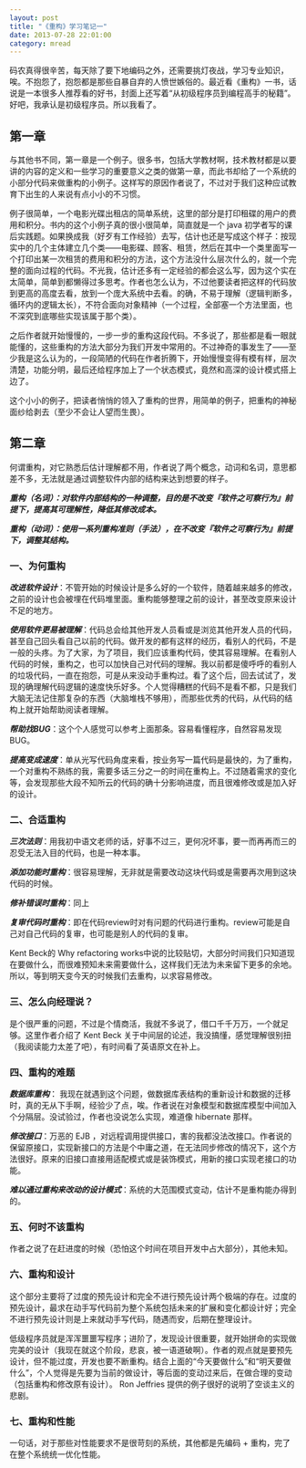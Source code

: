 ```yaml
---
layout: post
title: "《重构》学习笔记一"
date: 2013-07-28 22:01:00
category: mread
---
```


码农真得很辛苦，每天除了要下地编码之外，还需要挑灯夜战，学习专业知识，唉。不抱怨了，抱怨都是那些自暴自弃的人愤世嫉俗的。最近看《重构》一书，话说是一本很多人推荐看的好书，封面上还写着“从初级程序员到编程高手的秘籍”。好吧，我承认是初级程序员。所以我看了。

## 第一章
与其他书不同，第一章是一个例子。很多书，包括大学教材啊，技术教材都是以要讲的内容的定义和一些学习的重要意义之类的做第一章，而此书却给了一个系统的小部分代码来做重构的小例子。这样写的原因作者说了，不过对于我们这种应试教育下出生的人来说有点小小的不习惯。


例子很简单，一个电影光碟出租店的简单系统，这里的部分是打印租碟的用户的费用和积分。书内的这个小例子真的很小很简单，简直就是一个 java 初学者写的课后实践题。如果换成我（好歹有工作经验）去写，估计也还是写成这个样子：按现实中的几个主体建立几个类——电影碟、顾客、租赁，然后在其中一个类里面写一个打印出某一次租赁的费用和积分的方法，这个方法没什么层次什么的，就一个完整的面向过程的代码。不光我，估计还多有一定经验的都会这么写，因为这个实在太简单，简单到都懒得过多思考。作者也怎么认为，不过他要读者把这样的代码放到更高的高度去看，放到一个庞大系统中去看。的确，不易于理解（逻辑判断多，循环内的逻辑太长），不符合面向对象精神（一个过程，全部塞一个方法里面，也不深究到底哪些实现该属于那个类）。

之后作者就开始慢慢的，一步一步的重构这段代码。不多说了，那些都是看一眼就能懂的，这些重构的方法大部分为我们开发中常用的。不过神奇的事发生了——至少我是这么认为的，一段简陋的代码在作者折腾下，开始慢慢变得有模有样，层次清楚，功能分明，最后还给程序加上了一个状态模式，竟然和高深的设计模式搭上边了。

这个小小的例子，把读者悄悄的领入了重构的世界，用简单的例子，把重构的神秘面纱给剥去（至少不会让人望而生畏）。

## 第二章
何谓重构，对它熟悉后估计理解都不用，作者说了两个概念，动词和名词，意思都差不多，无法就是通过调整软件内部的结构来达到想要的样子。

***重构（名词）：对软件内部结构的一种调整，目的是不改变『软件之可察行为』前提下，提高其可理解性，降低其修改成本。***

***重构（动词）：使用一系列重构准则（手法），在不改变『软件之可察行为』前提下，调整其结构。***

### 一、为何重构

***改进软件设计***：不管开始的时候设计是多么好的一个软件，随着越来越多的修改，之前的设计也会被埋在代码堆里面。重构能够整理之前的设计，甚至改变原来设计不足的地方。

***使用软件更易被理解***：代码总会给其他开发人员看或是浏览其他开发人员的代码，甚至自己回头看自己以前的代码。做开发的都有这样的经历，看别人的代码，不是一般的头疼。为了大家，为了项目，我们应该重构代码，使其容易理解。在看别人代码的时候，重构之，也可以加快自己对代码的理解。我以前都是傻呼呼的看别人的垃圾代码，一直在抱怨，可是从来没动手重构过。看了这个后，回去试试了，发现的确理解代码逻辑的速度快乐好多。个人觉得糟糕的代码不是看不都，只是我们大脑无法记住那复杂的东西（大脑堆栈不够用），而那些优秀的代码，从代码的结构上就开始帮助阅读者理解。

***帮助找BUG***：这个个人感觉可以参考上面那条。容易看懂程序，自然容易发现 BUG。

***提高变成速度***：单从光写代码角度来看，按业务写一篇代码是最快的，为了重构，一个对重构不熟练的我，需要多话三分之一的时间在重构上。不过随着需求的变化等，会发现那些大段不知所云的代码的确十分影响进度，而且很难修改或是加入好的设计。

### 二、合适重构

***三次法则***：用我初中语文老师的话，好事不过三，更何况坏事，要一而再再而三的忍受无法入目的代码，也是一种本事。

***添加功能时重构***：很容易理解，无非就是需要改动这块代码或是需要再次用到这块代码的时候。

***修补错误时重构***：同上

***复审代码时重构***：即在代码review时对有问题的代码进行重构。review可能是自己对自己代码的复审，也可能是别人的代码的复审。

Kent Beck的 Why refactoring works中说的比较贴切，大部分时间我们只知道现在要做什么，而很难预知未来需要做什么，这样我们无法为未来留下更多的余地。所以，等到明天变今天的时候我们去重构，以求容易修改。 

### 三、怎么向经理说？
是个很严重的问题，不过是个情商活，我就不多说了，借口千千万万，一个就足够。这里作者介绍了 Kent Beck 关于中间层的论述，我没搞懂，感觉理解很别扭（我阅读能力太差了吧），有时间看了英语原文在补上。

### 四、重构的难题
***数据库重构***： 我现在就遇到这个问题，做数据库表结构的重新设计和数据的迁移时，真的无从下手啊，经验少了点，唉。作者说在对象模型和数据库模型中间加入个分隔层。没试验过，作者也没说怎么实现，难道像 hibernate 那样。

***修改接口***：万恶的 EJB ，对远程调用提供接口，害的我都没法改接口。作者说的保留原接口，实现新接口的方法是个中庸之道，在无法同步修改的情况下，这个方法很好。原来的旧接口直接用适配模式或是装饰模式，用新的接口实现老接口的功能。

***难以通过重构来改动的设计模式***：系统的大范围模式变动，估计不是重构能办得到的。

### 五、何时不该重构
作者之说了在赶进度的时候（恐怕这个时间在项目开发中占大部分），其他未知。

### 六、重构和设计
这个部分主要将了过度的预先设计和完全不进行预先设计两个极端的存在。过度的预先设计，最求在动手写代码前为整个系统包括未来的扩展和变化都设计好；完全不进行预先设计则是上来就动手写代码，随遇而安，后期在整理设计。

低级程序员就是浑浑噩噩写程序；进阶了，发现设计很重要，就开始拼命的实现做完美的设计（我现在就这个阶段，悲哀，被一语道破啊）。作者的观点就是要预先设计，但不能过度，开发也要不断重构。结合上面的“今天要做什么”和“明天要做什么”，个人觉得是先要为当前的做设计，等后面的变动过来后，在做合理的变动（包括重构和修改原有设计）。 Ron Jeffries 提供的例子很好的说明了空谈主义的悲剧。

### 七、重构和性能
一句话，对于那些对性能要求不是很苛刻的系统，其他都是先编码 + 重构，完了在整个系统统一优化性能。
